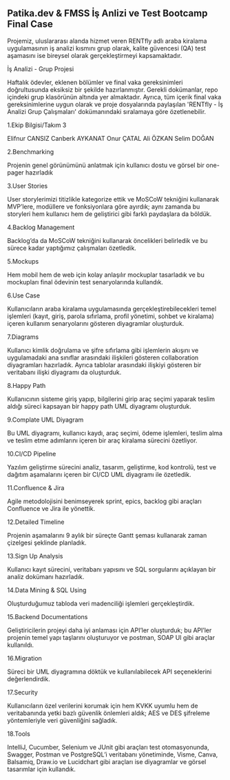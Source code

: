 ## Patika.dev & FMSS İş Anlizi ve Test Bootcamp Final Case 

Projemiz, uluslararası alanda hizmet veren RENTfly adlı araba kiralama uygulamasının iş analizi kısmını grup olarak, kalite güvencesi (QA) test aşamasını ise bireysel olarak gerçekleştirmeyi kapsamaktadır.

İş Analizi - Grup Projesi 

Haftalık ödevler, eklenen bölümler ve final vaka gereksinimleri doğrultusunda eksiksiz bir şekilde hazırlanmıştır. 
Gerekli dokümanlar, repo içindeki grup klasörünün altında yer almaktadır. Ayrıca, tüm içerik final vaka gereksinimlerine uygun olarak ve proje dosyalarında paylaşılan 'RENTfly - İş Analizi Grup Çalışmaları' dokümanındaki sıralamaya göre özetlenebilir.

1.Ekip Bilgisi/Takım 3

Elifnur CANSIZ
Canberk AYKANAT
Onur ÇATAL
Ali ÖZKAN
Selim DOĞAN

2.Benchmarking

Projenin genel görünümünü anlatmak için kullanıcı dostu ve görsel bir one-pager hazırladık

3.User Stories

User storylerimizi titizlikle kategorize ettik ve MoSCoW tekniğini kullanarak MVP’lere, modüllere ve fonksiyonlara göre ayırdık; aynı zamanda bu storyleri hem kullanıcı hem de geliştirici gibi farklı paydaşlara da böldük.

4.Backlog Management

Backlog’da da MoSCoW tekniğini kullanarak öncelikleri belirledik ve bu sürece kadar yaptığımız çalışmaları özetledik.

5.Mockups 

Hem mobil hem de web için kolay anlaşılır mockuplar tasarladık ve bu mockupları final ödevinin test senaryolarında kullandık.

6.Use Case

Kullanıcıların araba kiralama uygulamasında gerçekleştirebilecekleri temel işlemleri (kayıt, giriş, parola sıfırlama, profil yönetimi, sohbet ve kiralama) içeren kullanım senaryolarını gösteren diyagramlar oluşturduk.

7.Diagrams

Kullanıcı kimlik doğrulama ve şifre sıfırlama gibi işlemlerin akışını ve uygulamadaki ana sınıflar arasındaki ilişkileri gösteren collaboration diyagramları hazırladık. Ayrıca tablolar arasındaki ilişkiyi gösteren bir veritabanı ilişki diyagramı da oluşturduk.

8.Happy Path

Kullanıcının sisteme giriş yapıp, bilgilerini girip araç seçimi yaparak teslim aldığı süreci kapsayan bir happy path UML diyagramı oluşturduk.

9.Complate UML Diyagram 

 Bu UML diyagramı, kullanıcı kaydı, araç seçimi, ödeme işlemleri, teslim alma ve teslim etme adımlarını içeren bir araç kiralama sürecini özetliyor.
 
10.CI/CD Pipeline

Yazılım geliştirme sürecini analiz, tasarım, geliştirme, kod kontrolü, test ve dağıtım aşamalarını içeren bir CI/CD UML diyagramı ile özetledik.

11.Confluence & Jira

Agile metodolojisini benimseyerek sprint, epics, backlog gibi araçları Confluence ve Jira ile yönettik.

12.Detailed Timeline

Projenin aşamalarını 9 aylık bir süreçte Gantt şeması kullanarak zaman çizelgesi şeklinde planladık.

13.Sign Up Analysis

Kullanıcı kayıt sürecini, veritabanı yapısını ve SQL sorgularını açıklayan bir analiz dokümanı hazırladık.

14.Data Mining & SQL Using

Oluşturduğumuz tabloda veri madenciliği işlemleri gerçekleştirdik.

15.Backend Documentations

Geliştiricilerin projeyi daha iyi anlaması için API’ler oluşturduk; bu API’ler projenin temel yapı taşlarını oluşturuyor ve postman, SOAP UI gibi araçlar kullanıldı.

16.Migration

Süreci bir UML diyagramına döktük ve kullanılabilecek API seçeneklerini değerlendirdik.

17.Security

Kullanıcıların özel verilerini korumak için hem KVKK uyumlu hem de veritabanında yetki bazlı güvenlik önlemleri aldık; AES ve DES şifreleme yöntemleriyle veri güvenliğini sağladık.

18.Tools

IntelliJ, Cucumber, Selenium ve JUnit gibi araçları test otomasyonunda, Swagger, Postman ve PostgreSQL’i veritabanı yönetiminde, Visme, Canva, Balsamiq, Draw.io ve Lucidchart gibi araçları ise diyagramlar ve görsel tasarımlar için kullandık.
